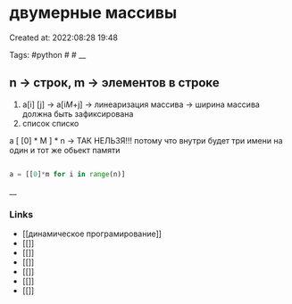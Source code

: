 # двумерные массивы

Created at: 2022:08:28 19:48

Tags: #python  #   #
__ 

## n -> строк, m -> элементов в строке

1. a[i]  [j] ->  a[i*M*+j]  -> линеаризация массива -> ширина массива должна быть зафиксирована
2. список списко

a [ [0] * M ] * n -> ТАК НЕЛЬЗЯ!!! потому что внутри будет три имени на один и тот же обьект памяти




``` python 

а = [[0]*m for i in range(n)]

```

__

### Links

- [[динамическое програмирование]]
- [[]]
- [[]]
- [[]]
- [[]]
- [[]]
- [[]]